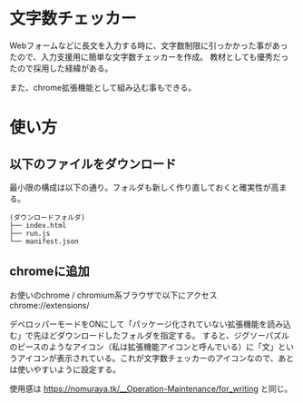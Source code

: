 # 文字数チェッカー
Webフォームなどに長文を入力する時に、文字数制限に引っかかった事があったので、入力支援用に簡単な文字数チェッカーを作成。
教材としても優秀だったので採用した経緯がある。

また、chrome拡張機能として組み込む事もできる。

# 使い方
## 以下のファイルをダウンロード
最小限の構成は以下の通り。フォルダも新しく作り直しておくと確実性が高まる。

```
(ダウンロードフォルダ)
├── index.html
├── run.js
└── manifest.json
```

## chromeに追加
お使いのchrome / chromium系ブラウザで以下にアクセス
chrome://extensions/

デベロッパーモードをONにして「パッケージ化されていない拡張機能を読み込む」で先ほどダウンロードしたフォルダを指定する。
すると、ジグソーパズルのピースのようなアイコン（私は拡張機能アイコンと呼んでいる）に「文」というアイコンが表示されている。これが文字数チェッカーのアイコンなので、あとは使いやすいように設定する。

使用感は https://nomuraya.tk/__Operation-Maintenance/for_writing と同じ。
